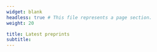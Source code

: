 ```yaml
---
widget: blank
headless: true # This file represents a page section.
weight: 20

title: Latest preprints
subtitle:
---
```

<script th:inline="javascript">
    var maxArticles=8;
    var showAbstract=0;
    var showDates=1;
    var showLinkAll=1;
</script>
<script type = "text/javascript" src="/js/arxiv_widget.js"></script>
<div class="universal-wrapper">
<div class="article-style" itemprop="articleBody"><div id="arxivfeed"></div>
</div>